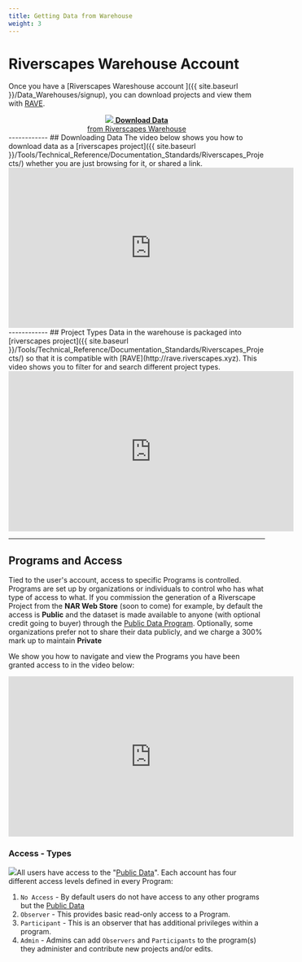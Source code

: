 ```yaml
---
title: Getting Data from Warehouse
weight: 3
---
```


# Riverscapes Warehouse Account

Once you have a  [Riverscapes Wareshouse account ]({{ site.baseurl }}/Data_Warehouses/signup), you can download projects and view them with [RAVE](http://rave.riverscapes.xyz).

<div align="center">
<a href="http://data.riverscapes.xyz" class=" button"><img src="{{ site.baseurl }}/assets/images/data/RiverscapesWarehouseCloud_32png.png">  <b>Download Data</b><br> from Riverscapes Warehouse </a>
</div>
------------
## Downloading Data
The video below shows you how to download data as a [riverscapes project]({{ site.baseurl }}/Tools/Technical_Reference/Documentation_Standards/Riverscapes_Projects/) whether you are just browsing for it, or shared a link.

<div align="center">
<iframe width="560" height="315" src="https://www.youtube.com/embed/xs45XB-YH6Q" frameborder="0" allow="accelerometer; autoplay; clipboard-write; encrypted-media; gyroscope; picture-in-picture" allowfullscreen></iframe>
</div>
------------
## Project Types
Data in the warehouse is packaged into  [riverscapes project]({{ site.baseurl }}/Tools/Technical_Reference/Documentation_Standards/Riverscapes_Projects/) so that it is compatible with [RAVE](http://rave.riverscapes.xyz). This video shows you to filter for and search different project types.

<div align="center">
<iframe width="560" height="315" src="https://www.youtube.com/embed/vkt6ChLg_bU" frameborder="0" allow="accelerometer; autoplay; clipboard-write; encrypted-media; gyroscope; picture-in-picture" allowfullscreen></iframe>
</div>

------------
## Programs and Access

Tied to the user's account, access to specific Programs is controlled. Programs are set up by organizations or individuals to control who has what type of access to what. If you commission the generation of a Riverscape Project from the **NAR Web Store** (soon to come) for example, by default the access is **Public** and the dataset is made available to anyone (with optional credit going to buyer) through the [Public Data Program](https://data.riverscapes.xyz/#/PUBLIC_DATA). Optionally, some organizations prefer not to share their data publicly, and we charge a 300% mark up to maintain **Private**    



We show you how to navigate  and view the Programs you have been granted access to in the video below:
<div align="center">
<iframe width="560" height="315" src="https://www.youtube.com/embed/6cshZlZKlZQ" frameborder="0" allow="accelerometer; autoplay; clipboard-write; encrypted-media; gyroscope; picture-in-picture" allowfullscreen></iframe>
</div>

###  Access - Types
<a href="https://data.riverscapes.xyz/" target="blank"><img class="float-right" src="{{ site.baseurl }}/assets/images/data/Access.png" ></a>All users have access to the "[Public Data](https://data.riverscapes.xyz/#/PUBLIC_DATA)". Each account has four different access levels defined in every Program:
1. `No Access` - By default users do not have access to any other programs but the [Public Data](https://data.riverscapes.xyz/#/PUBLIC_DATA)
2. `Observer` - This provides basic read-only access to a Program.
3. `Participant` - This is an observer that has additional privileges within a program.
4. `Admin` - Admins can add `Observers` and `Participants` to the program(s) they administer and contribute new projects and/or edits.
